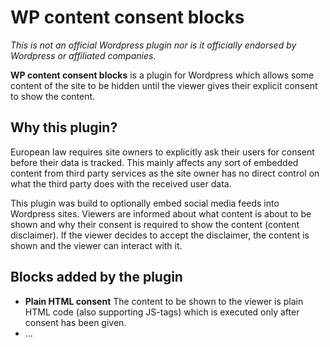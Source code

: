 # WP content consent blocks

_This is not an official Wordpress plugin nor is it officially endorsed by Wordpress or affiliated companies._

__WP content consent blocks__ is a plugin for Wordpress which allows some content of the site to be hidden until the viewer gives their explicit consent to show the content.

## Why this plugin?

European law requires site owners to explicitly ask their users for consent before their data is tracked.
This mainly affects any sort of embedded content from third party services as the site owner has no direct control on what the third party does with the received user data.

This plugin was build to optionally embed social media feeds into Wordpress sites.
Viewers are informed about what content is about to be shown and why their consent is required to show the content (content disclaimer).
If the viewer decides to accept the disclaimer, the content is shown and the viewer can interact with it.

## Blocks added by the plugin

- __Plain HTML consent__
  The content to be shown to the viewer is plain HTML code (also supporting JS-tags) which is executed only after consent has been given.
- ...
